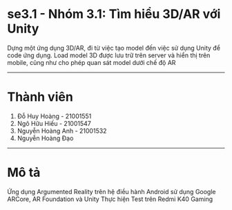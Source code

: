 # se3.1 - Nhóm 3.1: Tìm hiểu 3D/AR với Unity
Dựng một ứng dụng 3D/AR, đi từ việc tạo model đến việc sử dụng Unity để code ứng dụng. Load model 3D được lưu trữ trên server và hiển thị trên mobile, cũng như cho phép quan sát model dưới chế độ AR
*** 
# Thành viên
1. Đỗ Huy Hoàng - 21001551
2. Ngô Hữu Hiếu - 21001547
3. Nguyễn Hoàng Anh - 21001532
4. Nguyễn Hoàng Đạo
***
# Mô tả
Ứng dụng Argumented Reality trên hệ điều hành Android sử dụng Google ARCore, AR Foundation và Unity
Thực hiện Test trên Redmi K40 Gaming

